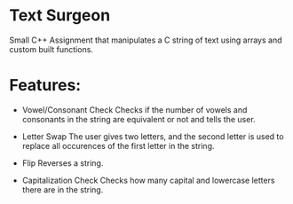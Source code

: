 # Text Surgeon
Small C++ Assignment that manipulates a C string of text using arrays and custom built functions.

# Features:
* Vowel/Consonant Check
Checks if the number of vowels and consonants in the string are equivalent or not and tells the user.

* Letter Swap
The user gives two letters, and the second letter is used to replace all occurences of the first letter in the string.

* Flip
Reverses a string.

* Capitalization Check
Checks how many capital and lowercase letters there are in the string.
